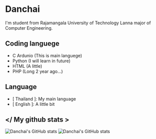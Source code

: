 # Danchai

I'm student from Rajamangala University of Technology Lanna major of Computer Engineering.

## Coding languege

- C Ardunio (This is main languege)
- Python (I will learn in future)
- HTML (A little)
- PHP (Long 2 year ago...)

## Language

- [ Thailand ]: My main language
- [ English ]: A little bit

## </ My github stats >

![Danchai's GitHub stats](https://github-readme-stats.vercel.app/api?username=Sudanchai&show_icons=true&theme=tokyonight)
![Danchai's GitHub stats](https://github-readme-stats.vercel.app/api/top-langs/?username=Sudanchai&langs_count=5&theme=tokyonight)

